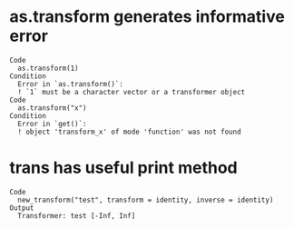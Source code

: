 # as.transform generates informative error

    Code
      as.transform(1)
    Condition
      Error in `as.transform()`:
      ! `1` must be a character vector or a transformer object
    Code
      as.transform("x")
    Condition
      Error in `get()`:
      ! object 'transform_x' of mode 'function' was not found

# trans has useful print method

    Code
      new_transform("test", transform = identity, inverse = identity)
    Output
      Transformer: test [-Inf, Inf]

